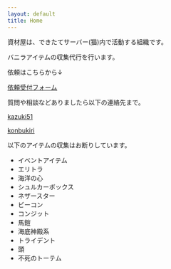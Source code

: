 ```yaml
---
layout: default
title: Home
---
```


資材屋は、できたてサーバー(猫)内で活動する組織です。

バニラアイテムの収集代行を行います。



依頼はこちらから↓

[依頼受付フォーム](#)



質問や相談などありましたら以下の連絡先まで。

[kazuki51](http://discord.com/users/501880207406399499)

[konbukiri](http://discord.com/users/333366548276445185)



以下のアイテムの収集はお断りしています。
- イベントアイテム
- エリトラ
- 海洋の心
- シュルカーボックス
- ネザースター
- ビーコン
- コンジット
- 馬鎧
- 海底神殿系
- トライデント
- 頭
- 不死のトーテム

